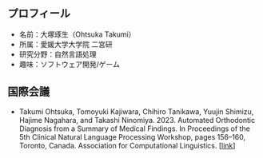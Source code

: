 ## プロフィール

- 名前：大塚琢生（Ohtsuka Takumi）
- 所属：愛媛大学大学院 二宮研
- 研究分野：自然言語処理
- 趣味：ソフトウェア開発/ゲーム

## 国際会議
- Takumi Ohtsuka, Tomoyuki Kajiwara, Chihiro Tanikawa, Yuujin Shimizu, Hajime Nagahara, and Takashi Ninomiya. 2023. Automated Orthodontic Diagnosis from a Summary of Medical Findings. In Proceedings of the 5th Clinical Natural Language Processing Workshop, pages 156–160, Toronto, Canada. Association for Computational Linguistics. [[link](https://aclanthology.org/2023.clinicalnlp-1.21/)]

<!--
## 開発
- GPUser (frontend) (<https://github.com/EhimeNLP/gpuser-v3>)
- GPUser (backend) (<https://github.com/EhimeNLP/gpuser-v3-backend>)
-->
<!--
**haru1290/haru1290** is a ✨ _special_ ✨ repository because its `README.md` (this file) appears on your GitHub profile.

Here are some ideas to get you started:

- 🔭 I’m currently working on ...
- 🌱 I’m currently learning ...
- 👯 I’m looking to collaborate on ...
- 🤔 I’m looking for help with ...
- 💬 Ask me about ...
- 📫 How to reach me: ...
- 😄 Pronouns: ...
- ⚡ Fun fact: ...
-->
